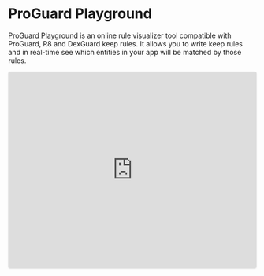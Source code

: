 # ProGuard Playground

[ProGuard Playground](https://playground.proguard.com/) is an online rule visualizer tool compatible with ProGuard, R8 and DexGuard
keep rules. It allows you to write keep rules and in real-time see which entities in your app
will be matched by those rules.

<iframe frameborder="0" width="100%" height="400px" style="border-radius: 0.25rem; box-shadow: 0 1px 3px 0 rgba(0, 0, 0, 0.1), 0 1px 2px 0 rgba(0, 0, 0, 0.06);" src="https://playground.proguard.com/p/FT5qr8?embed"></iframe>
